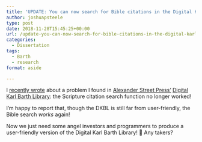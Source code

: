 ```yaml
---
title: 'UPDATE: You can now search for Bible citations in the Digital Karl Barth Library again'
author: joshuapsteele
type: post
date: 2018-11-28T15:45:25+00:00
url: /update-you-can-now-search-for-bible-citations-in-the-digital-karl-barth-library-again/
categories:
  - Dissertation
tags:
  - Barth
  - research
format: aside

---
```

I [recently wrote][1] about a problem I found in [Alexander Street Press&#8217;][2] [Digital Karl Barth Library][3]: the Scripture citation search function no longer worked!

I&#8217;m happy to report that, though the DKBL is still far from user-friendly, the Bible search _works_ again!

Now we just need some angel investors and programmers to produce a user-friendly version of the Digital Karl Barth Library! 🙂 Any takers?

 [1]: https://joshuapsteele.com/whats-gone-wrong-with-the-digital-karl-barth-library/
 [2]: https://alexanderstreet.com/
 [3]: https://alexanderstreet.com/products/digital-karl-barth-library